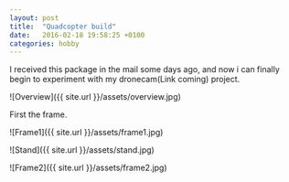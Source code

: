 ```yaml
---
layout: post
title:  "Quadcopter build"
date:   2016-02-18 19:58:25 +0100
categories: hobby
---
```


I received this package in the mail some days ago, and now i can finally begin to experiment with my dronecam(Link coming) project.

![Overview]({{ site.url }}/assets/overview.jpg)


First the frame.

![Frame1]({{ site.url }}/assets/frame1.jpg)

![Stand]({{ site.url }}/assets/stand.jpg)

![Frame2]({{ site.url }}/assets/frame2.jpg)

